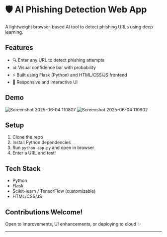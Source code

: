 # 🛡️ AI Phishing Detection Web App

A lightweight browser-based AI tool to detect phishing URLs using deep learning.

## Features
- 🔍 Enter any URL to detect phishing attempts
- 📊 Visual confidence bar with probability
- ⚡ Built using Flask (Python) and HTML/CSS/JS frontend
- 🎨 Responsive and interactive UI

## Demo
![Screenshot 2025-06-04 110807](https://github.com/user-attachments/assets/bfbd22ad-149c-4422-83b4-74f1361efcb7)
![Screenshot 2025-06-04 110902](https://github.com/user-attachments/assets/b1a32b8c-5e41-4387-aefc-1a39d029b90e)



## Setup
1. Clone the repo
2. Install Python dependencies
3. Run `python app.py` and open in browser
4. Enter a URL and test!

## Tech Stack
- Python
- Flask
- Scikit-learn / TensorFlow (customizable)
- HTML/CSS/JS

## Contributions Welcome!
Open to improvements, UI enhancements, or deploying to cloud ✨

---
